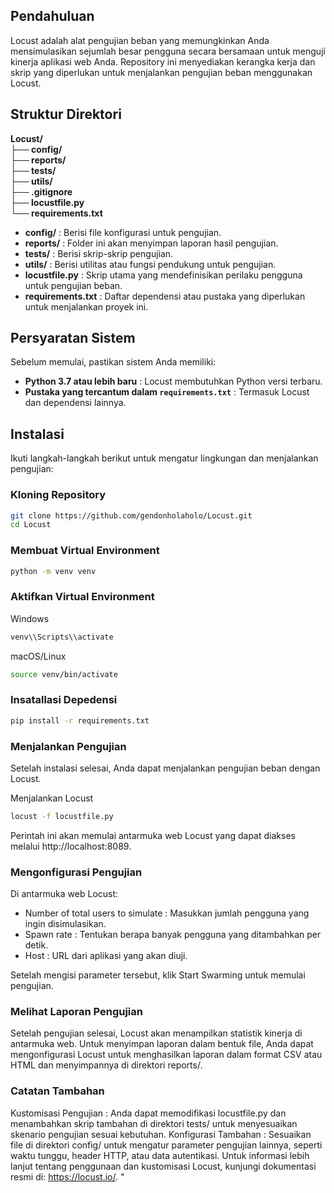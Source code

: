 ## Pendahuluan

Locust adalah alat pengujian beban yang memungkinkan Anda mensimulasikan sejumlah besar pengguna
secara bersamaan untuk menguji kinerja aplikasi web Anda. Repository ini menyediakan kerangka kerja
dan skrip yang diperlukan untuk menjalankan pengujian beban menggunakan Locust.

## Struktur Direktori
**Locust/**  
**├── config/**  
**├── reports/**  
**├── tests/**  
**├── utils/**  
**├── .gitignore**  
**├── locustfile.py**  
**└── requirements.txt**

- **config/**    : Berisi file konfigurasi untuk pengujian.
- **reports/**   : Folder ini akan menyimpan laporan hasil pengujian.
- **tests/**     : Berisi skrip-skrip pengujian.
- **utils/**     : Berisi utilitas atau fungsi pendukung untuk pengujian.
- **locustfile.py** : Skrip utama yang mendefinisikan perilaku pengguna untuk pengujian beban.
- **requirements.txt** : Daftar dependensi atau pustaka yang diperlukan untuk menjalankan proyek ini.

## Persyaratan Sistem

Sebelum memulai, pastikan sistem Anda memiliki:

- **Python 3.7 atau lebih baru** : Locust membutuhkan Python versi terbaru.
- **Pustaka yang tercantum dalam `requirements.txt`** : Termasuk Locust dan dependensi lainnya.

## Instalasi

Ikuti langkah-langkah berikut untuk mengatur lingkungan dan menjalankan pengujian:

### Kloning Repository

```bash
git clone https://github.com/gendonholaholo/Locust.git
cd Locust
```

### Membuat Virtual Environment

```bash
python -m venv venv
```

### Aktifkan Virtual Environment
Windows

```bash
venv\\Scripts\\activate
```

macOS/Linux

```bash
source venv/bin/activate
```

### Insatallasi Depedensi

```bash
pip install -r requirements.txt
```

### Menjalankan Pengujian
Setelah instalasi selesai, Anda dapat menjalankan pengujian beban dengan Locust.

Menjalankan Locust
```bash
locust -f locustfile.py
```

Perintah ini akan memulai antarmuka web Locust yang dapat diakses melalui http://localhost:8089.

### Mengonfigurasi Pengujian
Di antarmuka web Locust:

- Number of total users to simulate : Masukkan jumlah pengguna yang ingin disimulasikan.
- Spawn rate : Tentukan berapa banyak pengguna yang ditambahkan per detik.
- Host : URL dari aplikasi yang akan diuji.
  
Setelah mengisi parameter tersebut, klik Start Swarming untuk memulai pengujian.

### Melihat Laporan Pengujian
Setelah pengujian selesai, Locust akan menampilkan statistik kinerja di antarmuka web. Untuk menyimpan laporan dalam bentuk file, Anda dapat mengonfigurasi Locust untuk menghasilkan laporan dalam format CSV atau HTML dan menyimpannya di direktori reports/.

### Catatan Tambahan
Kustomisasi Pengujian : Anda dapat memodifikasi locustfile.py dan menambahkan skrip tambahan di direktori tests/ untuk menyesuaikan skenario pengujian sesuai kebutuhan.
Konfigurasi Tambahan : Sesuaikan file di direktori config/ untuk mengatur parameter pengujian lainnya, seperti waktu tunggu, header HTTP, atau data autentikasi.
Untuk informasi lebih lanjut tentang penggunaan dan kustomisasi Locust, kunjungi dokumentasi resmi di: https://locust.io/. "
